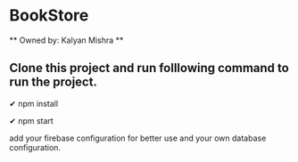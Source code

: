 # BookStore
** Owned by: Kalyan Mishra **

## Clone this project and run folllowing command to run the project.
✔ npm install

✔ npm start

add your firebase configuration for better use and your own database configuration.
